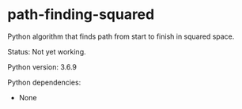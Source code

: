 # path-finding-squared
Python algorithm that finds path from start to finish in squared space.

Status: Not yet working.

Python version: 3.6.9

Python dependencies:
- None
